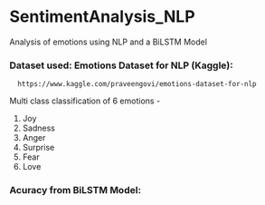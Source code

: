 # SentimentAnalysis_NLP
Analysis of emotions using NLP and a BiLSTM Model

### Dataset used: Emotions Dataset for NLP (Kaggle):

      https://www.kaggle.com/praveengovi/emotions-dataset-for-nlp

Multi class classification of 6 emotions -

  1. Joy
  2. Sadness
  3. Anger
  4. Surprise
  5. Fear
  6. Love

### Acuracy from BiLSTM Model: 
